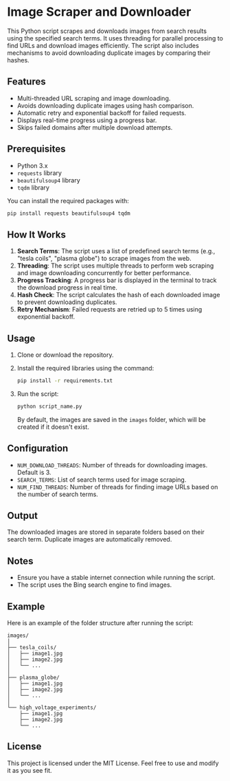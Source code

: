 
# Image Scraper and Downloader

This Python script scrapes and downloads images from search results using the specified search terms. It uses threading for parallel processing to find URLs and download images efficiently. The script also includes mechanisms to avoid downloading duplicate images by comparing their hashes.

## Features

- Multi-threaded URL scraping and image downloading.
- Avoids downloading duplicate images using hash comparison.
- Automatic retry and exponential backoff for failed requests.
- Displays real-time progress using a progress bar.
- Skips failed domains after multiple download attempts.

## Prerequisites

- Python 3.x
- `requests` library
- `beautifulsoup4` library
- `tqdm` library

You can install the required packages with:
```bash
pip install requests beautifulsoup4 tqdm
```

## How It Works

1. **Search Terms**: The script uses a list of predefined search terms (e.g., "tesla coils", "plasma globe") to scrape images from the web.
2. **Threading**: The script uses multiple threads to perform web scraping and image downloading concurrently for better performance.
3. **Progress Tracking**: A progress bar is displayed in the terminal to track the download progress in real time.
4. **Hash Check**: The script calculates the hash of each downloaded image to prevent downloading duplicates.
5. **Retry Mechanism**: Failed requests are retried up to 5 times using exponential backoff.

## Usage

1. Clone or download the repository.
2. Install the required libraries using the command:
   ```bash
   pip install -r requirements.txt
   ```
3. Run the script:
   ```bash
   python script_name.py
   ```

   By default, the images are saved in the `images` folder, which will be created if it doesn't exist.

## Configuration

- `NUM_DOWNLOAD_THREADS`: Number of threads for downloading images. Default is 3.
- `SEARCH_TERMS`: List of search terms used for image scraping.
- `NUM_FIND_THREADS`: Number of threads for finding image URLs based on the number of search terms.

## Output

The downloaded images are stored in separate folders based on their search term. Duplicate images are automatically removed.

## Notes

- Ensure you have a stable internet connection while running the script.
- The script uses the Bing search engine to find images.

## Example

Here is an example of the folder structure after running the script:

```
images/
│
├── tesla_coils/
│   ├── image1.jpg
│   ├── image2.jpg
│   └── ...
│
├── plasma_globe/
│   ├── image1.jpg
│   ├── image2.jpg
│   └── ...
│
└── high_voltage_experiments/
    ├── image1.jpg
    ├── image2.jpg
    └── ...
```

## License

This project is licensed under the MIT License. Feel free to use and modify it as you see fit.
